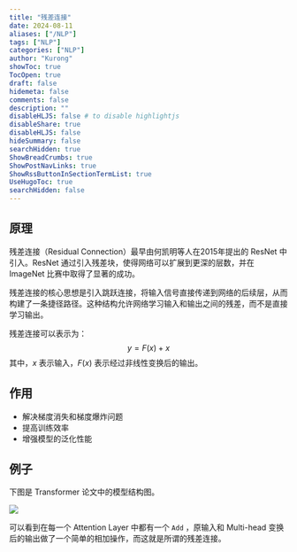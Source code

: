 ```yaml
---
title: "残差连接"
date: 2024-08-11
aliases: ["/NLP"]
tags: ["NLP"]
categories: ["NLP"]
author: "Kurong"
showToc: true
TocOpen: true
draft: false
hidemeta: false
comments: false
description: ""
disableHLJS: false # to disable highlightjs
disableShare: true
disableHLJS: false
hideSummary: false
searchHidden: true
ShowBreadCrumbs: true
ShowPostNavLinks: true
ShowRssButtonInSectionTermList: true
UseHugoToc: true
searchHidden: false
---
```


## 原理

残差连接（Residual Connection）最早由何凯明等人在2015年提出的 ResNet 中引入。ResNet 通过引入残差块，使得网络可以扩展到更深的层数，并在 ImageNet 比赛中取得了显著的成功。

残差连接的核心思想是引入跳跃连接，将输入信号直接传递到网络的后续层，从而构建了一条捷径路径。这种结构允许网络学习输入和输出之间的残差，而不是直接学习输出。

残差连接可以表示为：
$$
y=F(x)+x
$$
其中，$x$ 表示输入，$F(x)$ 表示经过非线性变换后的输出。



## 作用

- 解决梯度消失和梯度爆炸问题
- 提高训练效率
- 增强模型的泛化性能



## 例子

下图是 Transformer 论文中的模型结构图。

![](/img/NLP/img14.png)

可以看到在每一个 Attention Layer 中都有一个 `Add` ，原输入和 Multi-head 变换后的输出做了一个简单的相加操作，而这就是所谓的残差连接。
